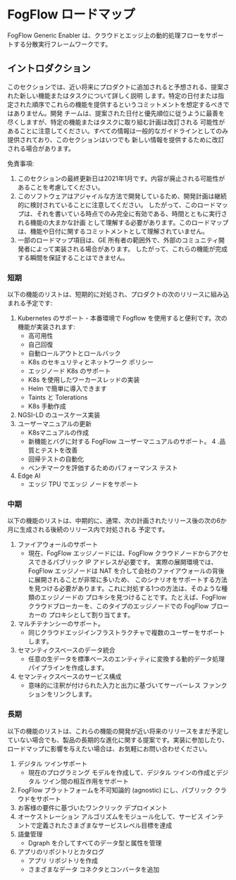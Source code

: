 # FogFlow ロードマップ

FogFlow Generic Enabler は、クラウドとエッジ上の動的処理フローをサポートする分散実行フレームワークです。

## イントロダクション 

このセクションでは、近い将来にプロダクトに追加されると予想される、提案された新しい機能またはタスクについて詳しく説明
します。特定の日付または指定された順序でこれらの機能を提供するというコミットメントを想定するべきではありません。開発
チームは、提案された日付と優先順位に従うように最善を尽くしますが、特定の機能またはタスクに取り組む計画は改訂される
可能性があることに注意してください。すべての情報は一般的なガイドラインとしてのみ提供されており、このセクションはいつでも
新しい情報を提供するために改訂される場合があります。

免責事項:

 1. このセクションの最終更新日は2021年1月です。内容が廃止される可能性があることを考慮してください。
 2. このソフトウェアはアジャイルな方法で開発しているため、開発計画は継続的に検討されていることに注意してください。
 したがって、このロードマップは、それを書いている時点でのみ完全に有効である、時間とともに実行される機能の大まかな計画
 として理解する必要があります。このロードマップは、機能や日付に関するコミットメントとして理解されていません。
 3. 一部のロードマップ項目は、GE 所有者の範囲外で、外部のコミュニティ開発者によって実装される場合があります。
 したがって、これらの機能が完成する瞬間を保証することはできません。

### 短期

以下の機能のリストは、短期的に対処され、プロダクトの次のリリースに組み込まれる予定です:

1. Kubernetes のサポート - 
   本番環境で Fogflow を使用すると便利です。次の機能が実装されます:
   - 高可用性
   - 自己回復
   - 自動ロールアウトとロールバック
   - K8s のセキュリティとネットワーク ポリシー
   - エッジノード K8s のサポート
   - K8s を使用したワーカースレッドの実装
   - Helm で簡単に導入できます
   - Taints と Tolerations
   - K8s 手動作成
2. NGSI-LD のユースケース実装
3. ユーザーマニュアルの更新
   - K8sマニュアルの作成
   - 新機能とバグに対する FogFlow ユーザーマニュアルのサポート。
4 .品質とテストを改善
   - 回帰テストの自動化
   - ベンチマークを評価するためのパフォーマンス テスト
5. Edge AI
   - エッジ TPU でエッジ ノードをサポート

### 中期

以下の機能のリストは、中期的に、通常、次の計画されたリリース後の次の6か月に生成される後続のリリース内で対処される
予定です。

1. ファイアウォールのサポート
   - 現在、FogFlow エッジノードには、FogFlow クラウドノードからアクセスできるパブリック IP アドレスが必要です。
   実際の展開環境では、FogFlow エッジノードは NAT を介して会社のファイアウォールの背後に展開されることが非常に多いため、
   このシナリオをサポートする方法を見つける必要があります。これに対処する1つの方法は、そのような種類のエッジノードの
   プロキシを見つけることです。たとえば、FogFlow クラウドブローカーを、このタイプのエッジノードでの FogFlow ブローカーの
   プロキシとして割り当てます。
2. マルチテナンシーのサポート。
   - 同じクラウドエッジインフラストラクチャで複数のユーザーをサポートします。
3. セマンティクスベースのデータ統合
   - 任意の生データを標準ベースのエンティティに変換する動的データ処理パイプラインを作成します。
4. セマンティクスベースのサービス構成
   - 意味的に注釈が付けられた入力と出力に基づいてサーバーレス ファンクションをリンクします。

### 長期

以下の機能のリストは、これらの機能の開発が近い将来のリリースをまだ予定していない場合でも、製品の長期的な進化に関する提案です。実装に参加したり、ロードマップに影響を与えたい場合は、お気軽にお問い合わせください。

1. デジタル ツインサポート
   - 現在のプログラミング モデルを作成して、デジタル ツインの作成とデジタル ツイン間の相互作用をサポート
2. FogFlow プラットフォームを不可知論的 (agnostic) にし、パブリック クラウドをサポート
3. お客様の要件に基づいたワンクリック デプロイメント
4. オーケストレーション アルゴリズムをモジュール化して、サービス インテントで定義されたさまざまなサービスレベル目標を達成
5. 語彙管理
   - Dgraph を介してすべてのデータ型と属性を管理
6. アプリのリポジトリとカタログ
   - アプリ リポジトリを作成
   - さまざまなデータ コネクタとコンバータを追加
